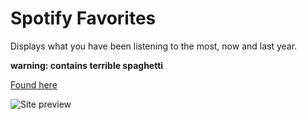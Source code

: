 # Spotify Favorites
Displays what you have been listening to the most, now and last year.

__warning: contains terrible spaghetti__

[Found here](https://spotifyfavorites.pennanen.dev/)

![Site preview](https://i.imgur.com/LrSG2w7.png)
